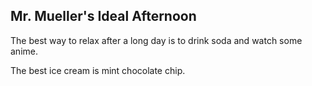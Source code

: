 ## Mr. Mueller's Ideal Afternoon

The best way to relax after a long day is to drink soda and watch some anime.

The best ice cream is mint chocolate chip.